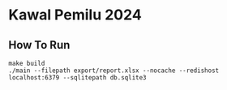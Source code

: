 # Kawal Pemilu 2024

## How To Run

```shell
make build
./main --filepath export/report.xlsx --nocache --redishost localhost:6379 --sqlitepath db.sqlite3
```
